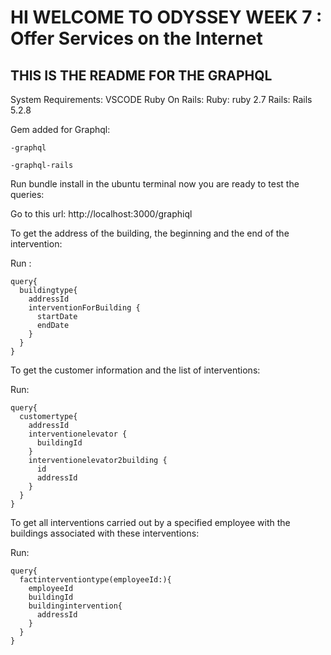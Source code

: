 # HI WELCOME TO ODYSSEY WEEK 7 : Offer Services on the Internet

## THIS IS THE README FOR THE GRAPHQL 

System Requirements:
VSCODE
Ruby On Rails:
Ruby: ruby 2.7
Rails: Rails 5.2.8

Gem added for Graphql:

`-graphql`

`-graphql-rails`

Run bundle install in the ubuntu terminal now you are ready to test the queries:
    
Go to this url: http://localhost:3000/graphiql

To get the address of the building, the beginning and the end of the intervention:

Run : 

```
query{
  buildingtype{
    addressId
    interventionForBuilding {
      startDate
      endDate
    }
  }
}
```

To get the customer information and the list of interventions:

Run:

```
query{
  customertype{
    addressId
    interventionelevator {
      buildingId
    }
    interventionelevator2building {
      id
      addressId
    }
  }
}
```

To get all interventions carried out by a specified employee with the buildings associated with these interventions:

Run:

```
query{
  factinterventiontype(employeeId:){
    employeeId
    buildingId
    buildingintervention{
      addressId
    }
  }
}
```
